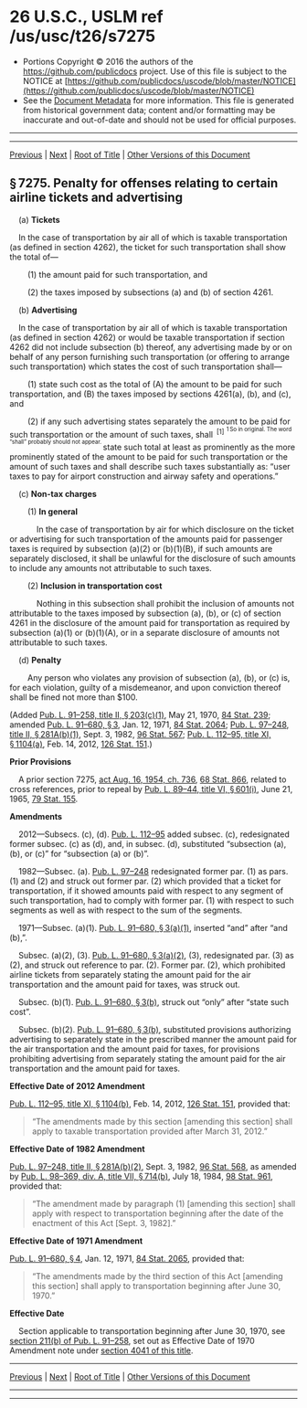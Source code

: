 ---
---

# 26 U.S.C., USLM ref /us/usc/t26/s7275

* Portions Copyright © 2016 the authors of the https://github.com/publicdocs project.
  Use of this file is subject to the NOTICE at [https://github.com/publicdocs/uscode/blob/master/NOTICE](https://github.com/publicdocs/uscode/blob/master/NOTICE)
* See the [Document Metadata](././../../../../../..//README.md) for more information.
  This file is generated from historical government data; content and/or formatting may be inaccurate and out-of-date and should not be used for official purposes.

----------
----------

[Previous](./../../../../../..//us/usc/t26/stF/ch75/schB/m__us_usc_t26_s7274.md) | [Next](./../../../../../..//us/usc/t26/stF/ch75/schC/m__us_usc_t26_stF_ch75_schC.md) | [Root of Title](./../../../../../../) | [Other Versions of this Document](https://publicdocs.github.io/go/links?ns=uslm&ref=%2Fus%2Fusc%2Ft26%2Fs7275)

## § 7275. Penalty for offenses relating to certain airline tickets and advertising

    (a) __Tickets__ 

    In the case of transportation by air all of which is taxable transportation (as defined in section 4262), the ticket for such transportation shall show the total of—

        (1) the amount paid for such transportation, and

        (2) the taxes imposed by subsections (a) and (b) of section 4261.

    (b) __Advertising__ 

    In the case of transportation by air all of which is taxable transportation (as defined in section 4262) or would be taxable transportation if section 4262 did not include subsection (b) thereof, any advertising made by or on behalf of any person furnishing such transportation (or offering to arrange such transportation) which states the cost of such transportation shall—

        (1) state such cost as the total of (A) the amount to be paid for such transportation, and (B) the taxes imposed by sections 4261(a), (b), and (c), and

        (2) if any such advertising states separately the amount to be paid for such transportation or the amount of such taxes, shall  <sup>\[1\]</sup>  <sup><sup> 1 So in original. The word “shall” probably should not appear. </sup></sup>  state such total at least as prominently as the more prominently stated of the amount to be paid for such transportation or the amount of such taxes and shall describe such taxes substantially as: “user taxes to pay for airport construction and airway safety and operations.”

    (c) __Non-tax charges__ 

        (1) __In general__ 

            In the case of transportation by air for which disclosure on the ticket or advertising for such transportation of the amounts paid for passenger taxes is required by subsection (a)(2) or (b)(1)(B), if such amounts are separately disclosed, it shall be unlawful for the disclosure of such amounts to include any amounts not attributable to such taxes.

        (2) __Inclusion in transportation cost__ 

            Nothing in this subsection shall prohibit the inclusion of amounts not attributable to the taxes imposed by subsection (a), (b), or (c) of section 4261 in the disclosure of the amount paid for transportation as required by subsection (a)(1) or (b)(1)(A), or in a separate disclosure of amounts not attributable to such taxes.

    (d) __Penalty__ 

        Any person who violates any provision of subsection (a), (b), or (c) is, for each violation, guilty of a misdemeanor, and upon conviction thereof shall be fined not more than $100.

(Added [Pub. L. 91–258, title II, § 203(c)(1)][/us/pl/91/258/s203/c/1], May 21, 1970, [84 Stat. 239][/us/stat/84/239]; amended [Pub. L. 91–680, § 3][/us/pl/91/680/s3], Jan. 12, 1971, [84 Stat. 2064][/us/stat/84/2064]; [Pub. L. 97–248, title II, § 281A(b)(1)][/us/pl/97/248/s281A/b/1], Sept. 3, 1982, [96 Stat. 567][/us/stat/96/567]; [Pub. L. 112–95, title XI, § 1104(a)][/us/pl/112/95/s1104/a], Feb. 14, 2012, [126 Stat. 151][/us/stat/126/151].)

 __Prior Provisions__ 

    A prior section 7275, [act Aug. 16, 1954, ch. 736][/us/act/1954-08-16/ch736], [68 Stat. 866][/us/stat/68/866], related to cross references, prior to repeal by [Pub. L. 89–44, title VI, § 601(i)][/us/pl/89/44/s601/i], June 21, 1965, [79 Stat. 155][/us/stat/79/155].

 __Amendments__ 

    2012—Subsecs. (c), (d). [Pub. L. 112–95][/us/pl/112/95] added subsec. (c), redesignated former subsec. (c) as (d), and, in subsec. (d), substituted “subsection (a), (b), or (c)” for “subsection (a) or (b)”.

    1982—Subsec. (a). [Pub. L. 97–248][/us/pl/97/248] redesignated former par. (1) as pars. (1) and (2) and struck out former par. (2) which provided that a ticket for transportation, if it showed amounts paid with respect to any segment of such transportation, had to comply with former par. (1) with respect to such segments as well as with respect to the sum of the segments.

    1971—Subsec. (a)(1). [Pub. L. 91–680, § 3(a)(1)][/us/pl/91/680/s3/a/1], inserted “and” after “and (b),”.

    Subsec. (a)(2), (3). [Pub. L. 91–680, § 3(a)(2)][/us/pl/91/680/s3/a/2], (3), redesignated par. (3) as (2), and struck out reference to par. (2). Former par. (2), which prohibited airline tickets from separately stating the amount paid for the air transportation and the amount paid for taxes, was struck out.

    Subsec. (b)(1). [Pub. L. 91–680, § 3(b)][/us/pl/91/680/s3/b], struck out “only” after “state such cost”.

    Subsec. (b)(2). [Pub. L. 91–680, § 3(b)][/us/pl/91/680/s3/b], substituted provisions authorizing advertising to separately state in the prescribed manner the amount paid for the air transportation and the amount paid for taxes, for provisions prohibiting advertising from separately stating the amount paid for the air transportation and the amount paid for taxes.

 __Effective Date of 2012 Amendment__ 

[Pub. L. 112–95, title XI, § 1104(b)][/us/pl/112/95/s1104/b], Feb. 14, 2012, [126 Stat. 151][/us/stat/126/151], provided that: 

> “The amendments made by this section \[amending this section\] shall apply to taxable transportation provided after March 31, 2012.”

 __Effective Date of 1982 Amendment__ 

[Pub. L. 97–248, title II, § 281A(b)(2)][/us/pl/97/248/s281A/b/2], Sept. 3, 1982, [96 Stat. 568][/us/stat/96/568], as amended by [Pub. L. 98–369, div. A, title VII, § 714(b)][/us/pl/98/369/s714/b], July 18, 1984, [98 Stat. 961][/us/stat/98/961], provided that: 

> “The amendment made by paragraph (1) \[amending this section\] shall apply with respect to transportation beginning after the date of the enactment of this Act \[Sept. 3, 1982\].”

 __Effective Date of 1971 Amendment__ 

[Pub. L. 91–680, § 4][/us/pl/91/680/s4], Jan. 12, 1971, [84 Stat. 2065][/us/stat/84/2065], provided that: 

> “The amendments made by the third section of this Act \[amending this section\] shall apply to transportation beginning after June 30, 1970.”

 __Effective Date__ 

    Section applicable to transportation beginning after June 30, 1970, see [section 211(b) of Pub. L. 91–258][/us/pl/91/258/s211/b], set out as Effective Date of 1970 Amendment note under [section 4041 of this title][/us/usc/t26/s4041].

----------

[Previous](./../../../../../..//us/usc/t26/stF/ch75/schB/m__us_usc_t26_s7274.md) | [Next](./../../../../../..//us/usc/t26/stF/ch75/schC/m__us_usc_t26_stF_ch75_schC.md) | [Root of Title](./../../../../../../) | [Other Versions of this Document](https://publicdocs.github.io/go/links?ns=uslm&ref=%2Fus%2Fusc%2Ft26%2Fs7275)

----------
----------

[/us/pl/91/258/s203/c/1]: https://publicdocs.github.io/go/links?ns=uslm&ref=%2Fus%2Fpl%2F91%2F258%2Fs203%2Fc%2F1
[/us/stat/84/239]: https://publicdocs.github.io/go/links?ns=uslm&ref=%2Fus%2Fstat%2F84%2F239
[/us/pl/91/680/s3]: https://publicdocs.github.io/go/links?ns=uslm&ref=%2Fus%2Fpl%2F91%2F680%2Fs3
[/us/stat/84/2064]: https://publicdocs.github.io/go/links?ns=uslm&ref=%2Fus%2Fstat%2F84%2F2064
[/us/pl/97/248/s281A/b/1]: https://publicdocs.github.io/go/links?ns=uslm&ref=%2Fus%2Fpl%2F97%2F248%2Fs281A%2Fb%2F1
[/us/stat/96/567]: https://publicdocs.github.io/go/links?ns=uslm&ref=%2Fus%2Fstat%2F96%2F567
[/us/pl/112/95/s1104/a]: https://publicdocs.github.io/go/links?ns=uslm&ref=%2Fus%2Fpl%2F112%2F95%2Fs1104%2Fa
[/us/stat/126/151]: https://publicdocs.github.io/go/links?ns=uslm&ref=%2Fus%2Fstat%2F126%2F151
[/us/act/1954-08-16/ch736]: https://publicdocs.github.io/go/links?ns=uslm&ref=%2Fus%2Fact%2F1954-08-16%2Fch736
[/us/stat/68/866]: https://publicdocs.github.io/go/links?ns=uslm&ref=%2Fus%2Fstat%2F68%2F866
[/us/pl/89/44/s601/i]: https://publicdocs.github.io/go/links?ns=uslm&ref=%2Fus%2Fpl%2F89%2F44%2Fs601%2Fi
[/us/stat/79/155]: https://publicdocs.github.io/go/links?ns=uslm&ref=%2Fus%2Fstat%2F79%2F155
[/us/pl/112/95]: https://publicdocs.github.io/go/links?ns=uslm&ref=%2Fus%2Fpl%2F112%2F95
[/us/pl/97/248]: https://publicdocs.github.io/go/links?ns=uslm&ref=%2Fus%2Fpl%2F97%2F248
[/us/pl/91/680/s3/a/1]: https://publicdocs.github.io/go/links?ns=uslm&ref=%2Fus%2Fpl%2F91%2F680%2Fs3%2Fa%2F1
[/us/pl/91/680/s3/a/2]: https://publicdocs.github.io/go/links?ns=uslm&ref=%2Fus%2Fpl%2F91%2F680%2Fs3%2Fa%2F2
[/us/pl/91/680/s3/b]: https://publicdocs.github.io/go/links?ns=uslm&ref=%2Fus%2Fpl%2F91%2F680%2Fs3%2Fb
[/us/pl/91/680/s3/b]: https://publicdocs.github.io/go/links?ns=uslm&ref=%2Fus%2Fpl%2F91%2F680%2Fs3%2Fb
[/us/pl/112/95/s1104/b]: https://publicdocs.github.io/go/links?ns=uslm&ref=%2Fus%2Fpl%2F112%2F95%2Fs1104%2Fb
[/us/stat/126/151]: https://publicdocs.github.io/go/links?ns=uslm&ref=%2Fus%2Fstat%2F126%2F151
[/us/pl/97/248/s281A/b/2]: https://publicdocs.github.io/go/links?ns=uslm&ref=%2Fus%2Fpl%2F97%2F248%2Fs281A%2Fb%2F2
[/us/stat/96/568]: https://publicdocs.github.io/go/links?ns=uslm&ref=%2Fus%2Fstat%2F96%2F568
[/us/pl/98/369/s714/b]: https://publicdocs.github.io/go/links?ns=uslm&ref=%2Fus%2Fpl%2F98%2F369%2Fs714%2Fb
[/us/stat/98/961]: https://publicdocs.github.io/go/links?ns=uslm&ref=%2Fus%2Fstat%2F98%2F961
[/us/pl/91/680/s4]: https://publicdocs.github.io/go/links?ns=uslm&ref=%2Fus%2Fpl%2F91%2F680%2Fs4
[/us/stat/84/2065]: https://publicdocs.github.io/go/links?ns=uslm&ref=%2Fus%2Fstat%2F84%2F2065
[/us/pl/91/258/s211/b]: https://publicdocs.github.io/go/links?ns=uslm&ref=%2Fus%2Fpl%2F91%2F258%2Fs211%2Fb
[/us/usc/t26/s4041]: https://publicdocs.github.io/go/links?ns=uslm&ref=%2Fus%2Fusc%2Ft26%2Fs4041


